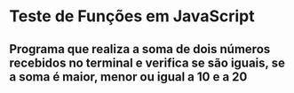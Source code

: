 # Teste de Funções em JavaScript
## Programa que realiza a soma de dois números recebidos no terminal e verifica se são iguais, se a soma é maior, menor ou igual a 10 e a 20
